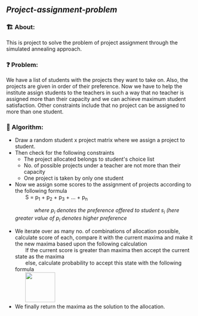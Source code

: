 ## <i> Project-assignment-problem </i>
### 🏗️ About:
 This is project to solve the problem of project assignment through the simulated annealing approach.
 
 ### ❓ Problem:
 We have a list of students with the projects they want to take on. Also, the projects are given in order of their preference. Now we have to help the institute assign students to the teachers in such a way that no teacher is assigned more than their capacity and we can achieve maximum student satisfaction. Other constraints include that no project can be assigned to more than one student.
 
 ### 📄 Algorithm:
  - Draw a random student x project matrix where we assign a project to student.
  - Then check for the following constraints
    - The project allocated belongs to student's choice list
    - No. of possible projects under a teacher are not more than their capacity
    - One project is taken by only one student
  - Now we assign some scores to the assignment of projects according to the following formula <br>
  &nbsp;&nbsp;&nbsp;&nbsp;&nbsp;&nbsp; S = p<sub>1</sub> + p<sub>2</sub> + p<sub>3</sub> + ... + p<sub>n</sub>
  <i> <p> &nbsp;&nbsp;&nbsp;&nbsp;&nbsp;&nbsp;&nbsp;&nbsp;&nbsp;&nbsp;&nbsp;&nbsp; where p<sub>i</sub> denotes the preference offered to student s<sub>i</sub> (here greater value of p<sub>i</sub> denotes higher preference </p> </i>
  - We iterate over as many no. of combinations of allocation possible, calculate score of each, compare it with the current maxima and make it the new maxima based upon the following calculation <br>
    &nbsp;&nbsp;&nbsp;&nbsp;&nbsp;&nbsp; If the current score is greater than maxima then accept the current state as the maxima <br>
    &nbsp;&nbsp;&nbsp;&nbsp;&nbsp;&nbsp; else, calculate probability to accept this state with the following formula <br>
    &nbsp;&nbsp;&nbsp;&nbsp;&nbsp;&nbsp; <img src = "https://user-images.githubusercontent.com/68206552/165034614-6b16614e-7399-4a10-97df-e26d24c2d461.png" height = "80">
  - We finally return the maxima as the solution to the allocation.
